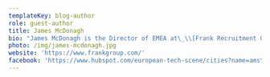 ```yaml
---
templateKey: blog-author
role: guest-author
title: James McDonagh
bio: "James McDonagh is the Director of EMEA at\_\\[Frank Recruitment Group], a global leader in staffing for IT professionals with multiple recruitment brands."
photo: /img/james-mcdonagh.jpg
website: 'https://www.frankgroup.com/'
facebook: 'https://www.hubspot.com/european-tech-scene/cities?name=amsterdam'
---
```

